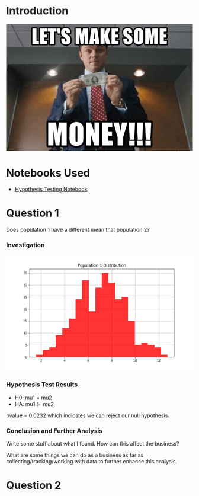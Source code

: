 # Introduction
![](images/meme1.jpg)

# Notebooks Used
- [Hypothesis Testing Notebook](lesson-plan.ipynb)

# Question 1
Does population 1 have a different mean that population 2?
### Investigation
![](images/pop1dist.png)

### Hypothesis Test Results
- H0: mu1 = mu2
- HA: mu1 != mu2

pvalue = 0.0232 which indicates we can reject our null hypothesis.
### Conclusion and Further Analysis
Write some stuff about what I found. How can this affect the business? 

What are some things we can do as a business as far as collecting/tracking/working with data to further enhance this analysis.


# Question 2